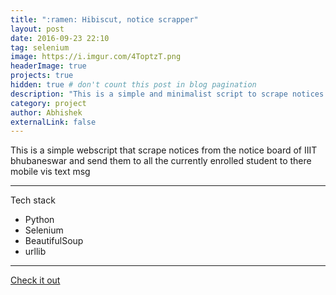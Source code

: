 ```yaml
---
title: ":ramen: Hibiscut, notice scrapper"
layout: post
date: 2016-09-23 22:10
tag: selenium
image: https://i.imgur.com/4ToptzT.png
headerImage: true
projects: true
hidden: true # don't count this post in blog pagination
description: "This is a simple and minimalist script to scrape notices from notice board of IIIT Bhubaneswar"
category: project
author: Abhishek
externalLink: false
---
```


This is a simple webscript that scrape notices from the notice board of IIIT bhubaneswar and send them to all the currently enrolled student to there mobile vis text msg

---
Tech stack 
- Python
- Selenium
- BeautifulSoup
- urllib

---

[Check it out](https://github.com/AbhiRepository/hibicut) 
